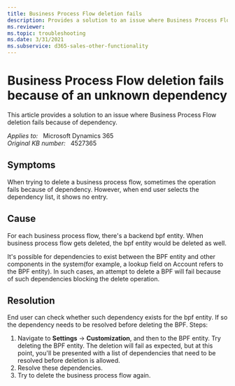 ```yaml
---
title: Business Process Flow deletion fails
description: Provides a solution to an issue where Business Process Flow deletion fails because of dependency.
ms.reviewer: 
ms.topic: troubleshooting
ms.date: 3/31/2021
ms.subservice: d365-sales-other-functionality
---
```

# Business Process Flow deletion fails because of an unknown dependency

This article provides a solution to an issue where Business Process Flow deletion fails because of dependency.

_Applies to:_ &nbsp; Microsoft Dynamics 365  
_Original KB number:_ &nbsp; 4527365

## Symptoms

When trying to delete a business process flow, sometimes the operation fails because of dependency. However, when end user selects the dependency list, it shows no entry.

## Cause

For each business process flow, there's a backend bpf entity. When business process flow gets deleted, the bpf entity would be deleted as well.

It's possible for dependencies to exist between the BPF entity and other components in the system(for example, a lookup field on Account refers to the BPF entity). In such cases, an attempt to delete a BPF will fail because of such dependencies blocking the delete operation.

## Resolution

End user can check whether such dependency exists for the bpf entity. If so the dependency needs to be resolved before deleting the BPF.
Steps:

1. Navigate to **Settings** -> **Customization**, and then to the BPF entity. Try deleting the BPF entity. The deletion will fail as expected, but at this point, you'll be presented with a list of dependencies that need to be resolved before deletion is allowed.
2. Resolve these dependencies.
3. Try to delete the business process flow again.
